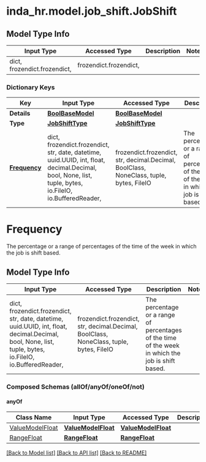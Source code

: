 # inda_hr.model.job_shift.JobShift

## Model Type Info
Input Type | Accessed Type | Description | Notes
------------ | ------------- | ------------- | -------------
dict, frozendict.frozendict,  | frozendict.frozendict,  |  | 

### Dictionary Keys
Key | Input Type | Accessed Type | Description | Notes
------------ | ------------- | ------------- | ------------- | -------------
**Details** | [**BoolBaseModel**](BoolBaseModel.md) | [**BoolBaseModel**](BoolBaseModel.md) |  | [optional] 
**Type** | [**JobShiftType**](JobShiftType.md) | [**JobShiftType**](JobShiftType.md) |  | [optional] 
**[Frequency](#Frequency)** | dict, frozendict.frozendict, str, date, datetime, uuid.UUID, int, float, decimal.Decimal, bool, None, list, tuple, bytes, io.FileIO, io.BufferedReader,  | frozendict.frozendict, str, decimal.Decimal, BoolClass, NoneClass, tuple, bytes, FileIO | The percentage or a range of percentages of the time of the week in which the job is shift based. | [optional] 

# Frequency

The percentage or a range of percentages of the time of the week in which the job is shift based.

## Model Type Info
Input Type | Accessed Type | Description | Notes
------------ | ------------- | ------------- | -------------
dict, frozendict.frozendict, str, date, datetime, uuid.UUID, int, float, decimal.Decimal, bool, None, list, tuple, bytes, io.FileIO, io.BufferedReader,  | frozendict.frozendict, str, decimal.Decimal, BoolClass, NoneClass, tuple, bytes, FileIO | The percentage or a range of percentages of the time of the week in which the job is shift based. | 

### Composed Schemas (allOf/anyOf/oneOf/not)
#### anyOf
Class Name | Input Type | Accessed Type | Description | Notes
------------- | ------------- | ------------- | ------------- | -------------
[ValueModelFloat](ValueModelFloat.md) | [**ValueModelFloat**](ValueModelFloat.md) | [**ValueModelFloat**](ValueModelFloat.md) |  | 
[RangeFloat](RangeFloat.md) | [**RangeFloat**](RangeFloat.md) | [**RangeFloat**](RangeFloat.md) |  | 

[[Back to Model list]](../../README.md#documentation-for-models) [[Back to API list]](../../README.md#documentation-for-api-endpoints) [[Back to README]](../../README.md)

